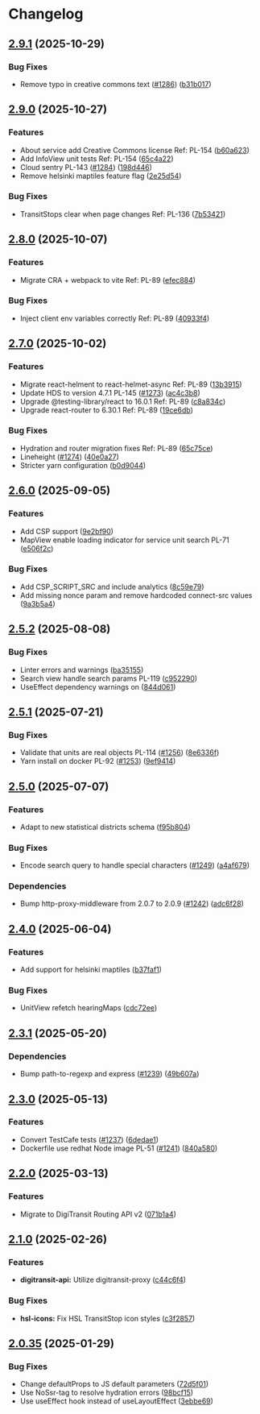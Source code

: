 # Changelog

## [2.9.1](https://github.com/City-of-Helsinki/servicemap-ui/compare/servicemap-ui-v2.9.0...servicemap-ui-v2.9.1) (2025-10-29)


### Bug Fixes

* Remove typo in creative commons text ([#1286](https://github.com/City-of-Helsinki/servicemap-ui/issues/1286)) ([b31b017](https://github.com/City-of-Helsinki/servicemap-ui/commit/b31b0177d37a8a714a1b538d9a77171131ab7b89))

## [2.9.0](https://github.com/City-of-Helsinki/servicemap-ui/compare/servicemap-ui-v2.8.0...servicemap-ui-v2.9.0) (2025-10-27)


### Features

* About service add Creative Commons license Ref: PL-154 ([b60a623](https://github.com/City-of-Helsinki/servicemap-ui/commit/b60a623c7f9e965d81fabdbd49b6f927a238171e))
* Add InfoView unit tests Ref: PL-154 ([65c4a22](https://github.com/City-of-Helsinki/servicemap-ui/commit/65c4a22be7ac6ee9ace50b030d480b69515ea4f9))
* Cloud sentry PL-143  ([#1284](https://github.com/City-of-Helsinki/servicemap-ui/issues/1284)) ([198d446](https://github.com/City-of-Helsinki/servicemap-ui/commit/198d446502775b72f909557d1120d7d2837ec38d))
* Remove helsinki maptiles feature flag ([2e25d54](https://github.com/City-of-Helsinki/servicemap-ui/commit/2e25d548ee3d875e83284f4df8b011933acc191b))


### Bug Fixes

* TransitStops clear when page changes Ref: PL-136 ([7b53421](https://github.com/City-of-Helsinki/servicemap-ui/commit/7b534218d63ae1bce202fa2b3a9e818cf2524b19))

## [2.8.0](https://github.com/City-of-Helsinki/servicemap-ui/compare/servicemap-ui-v2.7.0...servicemap-ui-v2.8.0) (2025-10-07)


### Features

* Migrate CRA + webpack to vite Ref: PL-89 ([efec884](https://github.com/City-of-Helsinki/servicemap-ui/commit/efec884608596389110b97e4c29f1bf591153bf4))


### Bug Fixes

* Inject client env variables correctly Ref: PL-89 ([40933f4](https://github.com/City-of-Helsinki/servicemap-ui/commit/40933f40f41df5f91c7c99610821738da4e6a278))

## [2.7.0](https://github.com/City-of-Helsinki/servicemap-ui/compare/servicemap-ui-v2.6.0...servicemap-ui-v2.7.0) (2025-10-02)


### Features

* Migrate react-helment to react-helmet-async Ref: PL-89 ([13b3915](https://github.com/City-of-Helsinki/servicemap-ui/commit/13b39156d5635c18812b320c9bcb108bbc880f0c))
* Update HDS to version 4.7.1 PL-145 ([#1273](https://github.com/City-of-Helsinki/servicemap-ui/issues/1273)) ([ac4c3b8](https://github.com/City-of-Helsinki/servicemap-ui/commit/ac4c3b88cffab26b3a0c6f39036320b4ec130c4e))
* Upgrade @testing-library/react to 16.0.1 Ref: PL-89 ([c8a834c](https://github.com/City-of-Helsinki/servicemap-ui/commit/c8a834cd1358caa91c48031d3521401ee7783e10))
* Upgrade react-router to 6.30.1 Ref: PL-89 ([19ce6db](https://github.com/City-of-Helsinki/servicemap-ui/commit/19ce6db19a715746976475e4a5b049a755a39ccc))


### Bug Fixes

* Hydration and router migration fixes Ref: PL-89 ([65c75ce](https://github.com/City-of-Helsinki/servicemap-ui/commit/65c75ce0655a1ca40e16ed66608e3add2badb72f))
* Lineheight ([#1274](https://github.com/City-of-Helsinki/servicemap-ui/issues/1274)) ([40e0a27](https://github.com/City-of-Helsinki/servicemap-ui/commit/40e0a270836e73828718fcec2eae51121d93d297))
* Stricter yarn configuration ([b0d9044](https://github.com/City-of-Helsinki/servicemap-ui/commit/b0d904410a4e0bdfc59053cb7a2ed90ea118533f))

## [2.6.0](https://github.com/City-of-Helsinki/servicemap-ui/compare/servicemap-ui-v2.5.2...servicemap-ui-v2.6.0) (2025-09-05)


### Features

* Add CSP support ([9e2bf90](https://github.com/City-of-Helsinki/servicemap-ui/commit/9e2bf90bb6b4304a967545cb690f01df2bfa0fac))
* MapView enable loading indicator for service unit search PL-71 ([e506f2c](https://github.com/City-of-Helsinki/servicemap-ui/commit/e506f2cc8333271833b74f94b298e13c2811c5a1))


### Bug Fixes

* Add CSP_SCRIPT_SRC and include analytics ([8c59e79](https://github.com/City-of-Helsinki/servicemap-ui/commit/8c59e79b26484d3d5a49c8b8883e79650ba9e40b))
* Add missing nonce param and remove hardcoded connect-src values ([9a3b5a4](https://github.com/City-of-Helsinki/servicemap-ui/commit/9a3b5a494dbbdeb90d0eeb57dc9ac4e095c6d223))

## [2.5.2](https://github.com/City-of-Helsinki/servicemap-ui/compare/servicemap-ui-v2.5.1...servicemap-ui-v2.5.2) (2025-08-08)


### Bug Fixes

* Linter errors and warnings ([ba35155](https://github.com/City-of-Helsinki/servicemap-ui/commit/ba35155c1421c32af96cdca31f8ee667aa2d1b26))
* Search view handle search params PL-119 ([c952290](https://github.com/City-of-Helsinki/servicemap-ui/commit/c9522905dc30d7b6e37523e826374344ae13ea21))
* UseEffect dependency warnings on ([844d061](https://github.com/City-of-Helsinki/servicemap-ui/commit/844d061c800793b80d6b3ef7a79b96e4b611ad6a))

## [2.5.1](https://github.com/City-of-Helsinki/servicemap-ui/compare/servicemap-ui-v2.5.0...servicemap-ui-v2.5.1) (2025-07-21)


### Bug Fixes

* Validate that units are real objects PL-114 ([#1256](https://github.com/City-of-Helsinki/servicemap-ui/issues/1256)) ([8e6336f](https://github.com/City-of-Helsinki/servicemap-ui/commit/8e6336f283d227101cf218259a25409d1c3bf81e))
* Yarn install on docker PL-92 ([#1253](https://github.com/City-of-Helsinki/servicemap-ui/issues/1253)) ([9ef9414](https://github.com/City-of-Helsinki/servicemap-ui/commit/9ef9414ce4e677d45402ef88a95c9ae4473eee37))

## [2.5.0](https://github.com/City-of-Helsinki/servicemap-ui/compare/servicemap-ui-v2.4.0...servicemap-ui-v2.5.0) (2025-07-07)


### Features

* Adapt to new statistical districts schema ([f95b804](https://github.com/City-of-Helsinki/servicemap-ui/commit/f95b8049a9c8270cd585225fd8e648f61c20b225))


### Bug Fixes

* Encode search query to handle special characters ([#1249](https://github.com/City-of-Helsinki/servicemap-ui/issues/1249)) ([a4af679](https://github.com/City-of-Helsinki/servicemap-ui/commit/a4af679e7842dc662de6c7551aae568360355e95))


### Dependencies

* Bump http-proxy-middleware from 2.0.7 to 2.0.9 ([#1242](https://github.com/City-of-Helsinki/servicemap-ui/issues/1242)) ([adc6f28](https://github.com/City-of-Helsinki/servicemap-ui/commit/adc6f28fd025bc32e6f5cb0680443796c0ecb831))

## [2.4.0](https://github.com/City-of-Helsinki/servicemap-ui/compare/servicemap-ui-v2.3.1...servicemap-ui-v2.4.0) (2025-06-04)


### Features

* Add support for helsinki maptiles ([b37faf1](https://github.com/City-of-Helsinki/servicemap-ui/commit/b37faf1144998fee2cd95fdceb1deba2c4cd9f9a))


### Bug Fixes

* UnitView refetch hearingMaps ([cdc72ee](https://github.com/City-of-Helsinki/servicemap-ui/commit/cdc72eed0d82310d974ee6f131264984984fab60))

## [2.3.1](https://github.com/City-of-Helsinki/servicemap-ui/compare/servicemap-ui-v2.3.0...servicemap-ui-v2.3.1) (2025-05-20)


### Dependencies

* Bump path-to-regexp and express ([#1239](https://github.com/City-of-Helsinki/servicemap-ui/issues/1239)) ([49b607a](https://github.com/City-of-Helsinki/servicemap-ui/commit/49b607a55f55c5ec3670e16eedd2a223ea735ee6))

## [2.3.0](https://github.com/City-of-Helsinki/servicemap-ui/compare/servicemap-ui-v2.2.0...servicemap-ui-v2.3.0) (2025-05-13)


### Features

* Convert TestCafe tests ([#1237](https://github.com/City-of-Helsinki/servicemap-ui/issues/1237)) ([6dedae1](https://github.com/City-of-Helsinki/servicemap-ui/commit/6dedae1f7b6521aeddebd4742c73821209aca769))
* Dockerfile use redhat Node image PL-51 ([#1241](https://github.com/City-of-Helsinki/servicemap-ui/issues/1241)) ([840a580](https://github.com/City-of-Helsinki/servicemap-ui/commit/840a5802f52837db1982824d36e83f9585134d26))

## [2.2.0](https://github.com/City-of-Helsinki/servicemap-ui/compare/servicemap-ui-v2.1.0...servicemap-ui-v2.2.0) (2025-03-13)


### Features

* Migrate to DigiTransit Routing API v2 ([071b1a4](https://github.com/City-of-Helsinki/servicemap-ui/commit/071b1a417f380fc41faaf1230540a91fd30bf25f))

## [2.1.0](https://github.com/City-of-Helsinki/servicemap-ui/compare/servicemap-ui-v2.0.35...servicemap-ui-v2.1.0) (2025-02-26)


### Features

* **digitransit-api:** Utilize digitransit-proxy ([c44c6f4](https://github.com/City-of-Helsinki/servicemap-ui/commit/c44c6f46231f145496dfd095210e661a791a8a1c))


### Bug Fixes

* **hsl-icons:** Fix HSL TransitStop icon styles ([c3f2857](https://github.com/City-of-Helsinki/servicemap-ui/commit/c3f28575ffcfe6551280eed3293a810ed3b5504d))

## [2.0.35](https://github.com/City-of-Helsinki/servicemap-ui/compare/servicemap-ui-v2.0.34...servicemap-ui-v2.0.35) (2025-01-29)


### Bug Fixes

* Change defaultProps to JS default parameters ([72d5f01](https://github.com/City-of-Helsinki/servicemap-ui/commit/72d5f01ef6b1e32d8a5e39c02fcfb78e5c63d961))
* Use NoSsr-tag to resolve hydration errors ([98bcf15](https://github.com/City-of-Helsinki/servicemap-ui/commit/98bcf15d1510c174c26fe1f43924d1a721fa49d1))
* Use useEffect hook instead of useLayoutEffect ([3ebbe69](https://github.com/City-of-Helsinki/servicemap-ui/commit/3ebbe69c3030ff3239935f6f391892fe14a5b6cd))
